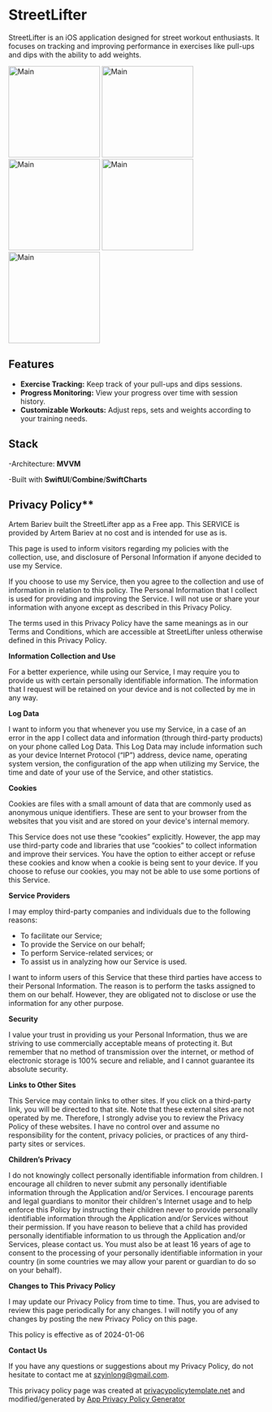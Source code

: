 
# StreetLifter

StreetLifter is an iOS application designed for street workout enthusiasts. It focuses on tracking and improving performance in exercises like pull-ups and dips with the ability to add weights.

<img width="180" alt="Main" src="https://github.com/sz-yinlong/StreetLifter/assets/120241674/bdd76c7c-ac25-49ba-b29f-010b36dd9579">
<img width="180" alt="Main" src="https://github.com/sz-yinlong/StreetLifter/assets/120241674/69d0434c-2e73-480b-832a-a732e6cddc20">
<img width="180" alt="Main" src="https://github.com/sz-yinlong/StreetLifter/assets/120241674/478068d2-419c-45aa-83ea-9c5575e17663">
<img width="180" alt="Main" src="https://github.com/sz-yinlong/StreetLifter/assets/120241674/ab061052-c120-41eb-8ce1-2568fe494f63">
<img width="180" alt="Main" src="https://github.com/sz-yinlong/StreetLifter/assets/120241674/7bc39285-eacb-426f-b6fc-d7c1abbb5574">

## Features


- **Exercise Tracking:** Keep track of your pull-ups and dips sessions.
- **Progress Monitoring:** View your progress over time with session history.
- **Customizable Workouts:** Adjust reps, sets and weights according to your training needs.

## Stack 
-Architecture: **MVVM**

-Built with **SwiftUI**/**Combine**/**SwiftCharts**


## Privacy Policy**

Artem Bariev built the StreetLifter app as a Free app. This SERVICE is provided by Artem Bariev at no cost and is intended for use as is.

This page is used to inform visitors regarding my policies with the collection, use, and disclosure of Personal Information if anyone decided to use my Service.

If you choose to use my Service, then you agree to the collection and use of information in relation to this policy. The Personal Information that I collect is used for providing and improving the Service. I will not use or share your information with anyone except as described in this Privacy Policy.

The terms used in this Privacy Policy have the same meanings as in our Terms and Conditions, which are accessible at StreetLifter unless otherwise defined in this Privacy Policy.

**Information Collection and Use**

For a better experience, while using our Service, I may require you to provide us with certain personally identifiable information. The information that I request will be retained on your device and is not collected by me in any way.

**Log Data**

I want to inform you that whenever you use my Service, in a case of an error in the app I collect data and information (through third-party products) on your phone called Log Data. This Log Data may include information such as your device Internet Protocol (“IP”) address, device name, operating system version, the configuration of the app when utilizing my Service, the time and date of your use of the Service, and other statistics.

**Cookies**

Cookies are files with a small amount of data that are commonly used as anonymous unique identifiers. These are sent to your browser from the websites that you visit and are stored on your device's internal memory.

This Service does not use these “cookies” explicitly. However, the app may use third-party code and libraries that use “cookies” to collect information and improve their services. You have the option to either accept or refuse these cookies and know when a cookie is being sent to your device. If you choose to refuse our cookies, you may not be able to use some portions of this Service.

**Service Providers**

I may employ third-party companies and individuals due to the following reasons:

*   To facilitate our Service;
*   To provide the Service on our behalf;
*   To perform Service-related services; or
*   To assist us in analyzing how our Service is used.

I want to inform users of this Service that these third parties have access to their Personal Information. The reason is to perform the tasks assigned to them on our behalf. However, they are obligated not to disclose or use the information for any other purpose.

**Security**

I value your trust in providing us your Personal Information, thus we are striving to use commercially acceptable means of protecting it. But remember that no method of transmission over the internet, or method of electronic storage is 100% secure and reliable, and I cannot guarantee its absolute security.

**Links to Other Sites**

This Service may contain links to other sites. If you click on a third-party link, you will be directed to that site. Note that these external sites are not operated by me. Therefore, I strongly advise you to review the Privacy Policy of these websites. I have no control over and assume no responsibility for the content, privacy policies, or practices of any third-party sites or services.

**Children’s Privacy**

I do not knowingly collect personally identifiable information from children. I encourage all children to never submit any personally identifiable information through the Application and/or Services. I encourage parents and legal guardians to monitor their children's Internet usage and to help enforce this Policy by instructing their children never to provide personally identifiable information through the Application and/or Services without their permission. If you have reason to believe that a child has provided personally identifiable information to us through the Application and/or Services, please contact us. You must also be at least 16 years of age to consent to the processing of your personally identifiable information in your country (in some countries we may allow your parent or guardian to do so on your behalf).

**Changes to This Privacy Policy**

I may update our Privacy Policy from time to time. Thus, you are advised to review this page periodically for any changes. I will notify you of any changes by posting the new Privacy Policy on this page.

This policy is effective as of 2024-01-06

**Contact Us**

If you have any questions or suggestions about my Privacy Policy, do not hesitate to contact me at szyinlong@gmail.com.

This privacy policy page was created at [privacypolicytemplate.net](https://privacypolicytemplate.net) and modified/generated by [App Privacy Policy Generator](https://app-privacy-policy-generator.nisrulz.com/)

